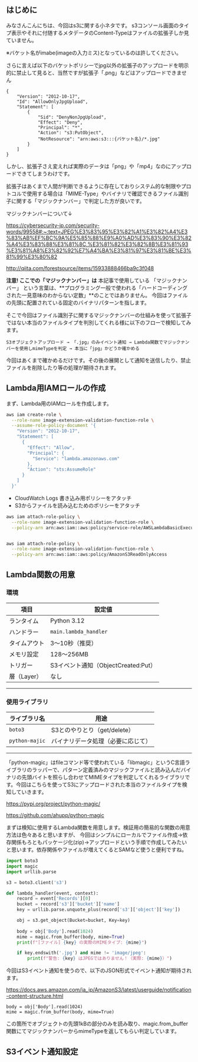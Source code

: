 ## はじめに
みなさんこんにちは、今回はs3に関する小ネタです。
s3コンソール画面のタイプ表示やそれに付随するメタデータのContent-Typeはファイルの拡張子しか見ていません。

※バケット名がimabe(imageの入力ミス)となっているのは許してください。


さらに言えば以下のバケットポリシーでjpg以外の拡張子のアップロードを明示的に禁止して見ると、当然ですが拡張子「.png」などはアップロードできません


```
{
    "Version": "2012-10-17",
    "Id": "AllowOnlyJpgUpload",
    "Statement": [
        {
            "Sid": "DenyNonJpgUpload",
            "Effect": "Deny",
            "Principal": "*",
            "Action": "s3:PutObject",
            "NotResource": "arn:aws:s3:::{バケット名}/*.jpg"
        }
    ]
}
```





しかし、拡張子さえ変えれば実際のデータは「png」や「mp4」なのにアップロードできてしまうわけです。



拡張子はあくまで人間が判断できるように存在しておりシステム的な制限やプロトコルで使用する場合は「MIME-Type」やバイナリで確認できるファイル識別子に関する「マジックナンバー」で判定した方が良いです。

マジックナンバーについて↓

https://cybersecurity-jp.com/security-words/99558#:~:text=JPEG%E3%83%95%E3%82%A1%E3%82%A4%E3%83%AB%EF%BC%9A%E5%85%88%E9%A0%AD%E3%83%90%E3%82%A4%E3%83%88%E3%81%8C,%E3%81%82%E3%82%8B%E3%81%93%E3%81%A8%E3%82%92%E7%A4%BA%E3%81%97%E3%81%BE%E3%81%99%E3%80%82

http://qiita.com/forestsource/items/15933888466ba9c3f048

**注意! ここでの「マジックナンバー」は**
本記事で使用している 「マジックナンバー」 という言葉は、**プログラミング一般で使われる「ハードコーディングされた一見意味のわからない定数」**のことではありません。
今回はファイルの先頭に配置されている固定のバイナリパターンを指します。

そこで今回はファイル識別子に関するマジックナンバーの仕組みを使って拡張子ではない本当のファイルタイプを判別してくれる様に以下のフローで検知してみます。

```
S3オブジェクトアップロード → 「.jpg」のみイベント通知 → Lambda関数でマジックナンバーを使用しmimeTypeを判定 → 本当に「jpg」かどうか確かめる
```
今回はあくまで確かめるだけです。その後の展開として通知を送信したり、禁止ファイルを削除したり等の処理が期待されます。

## Lambda用IAMロールの作成
まず、Lambda用のIAMロールを作成します。
```bash
aws iam create-role \
  --role-name image-extension-validation-function-role \
  --assume-role-policy-document '{
    "Version": "2012-10-17",
    "Statement": [
      {
        "Effect": "Allow",
        "Principal": {
          "Service": "lambda.amazonaws.com"
        },
        "Action": "sts:AssumeRole"
      }
    ]
  }'
```

- CloudWatch Logs 書き込み用ポリシーをアタッチ
- S3からファイルを読み込むためのポリシーをアタッチ
```bash
aws iam attach-role-policy \
  --role-name image-extension-validation-function-role \
  --policy-arn arn:aws:iam::aws:policy/service-role/AWSLambdaBasicExecutionRole


aws iam attach-role-policy \
  --role-name image-extension-validation-function-role \
  --policy-arn arn:aws:iam::aws:policy/AmazonS3ReadOnlyAccess
```

## Lambda関数の用意

### 環境

| 項目           | 設定値                             |
|----------------|------------------------------------|
| ランタイム     | Python 3.12                        |
| ハンドラー     | `main.lambda_handler`              |
| タイムアウト   | 3〜10秒（推奨）                    |
| メモリ設定     | 128〜256MB                         |
| トリガー       | S3イベント通知（ObjectCreated:Put）|
| 層（Layer）    | なし                               |

---

### 使用ライブラリ

| ライブラリ名 | 用途                     |
|--------------|--------------------------|
| `boto3`      | S3とのやりとり（get/delete） |
| `python-majic`| バイナリデータ処理（必要に応じて） |


---
「python-magic」はfileコマンド等で使われている「libmagic」というC言語ライブラリのラッパーで、パターン定義済みのマジックファイルと読み込んだバイナリの先頭バイトを照らし合わせてMIMEタイプを判定してくれるライブラリです。今回はこちらを使ってS3にアップロードされた本当のファイルタイプを検知していきます。

https://pypi.org/project/python-magic/

https://github.com/ahupp/python-magic

まずは検知に使用するLambda関数を用意します。検証用の簡易的な関数の用意方法は色々あると思いますが、
今回はシンプルにローカルでファイル作成→依存関係もろともパッケージ化(zip)→アップロードという手順で作成してみたいと思います。依存関係やファイルが増えてくるとSAMなど使うと便利ですね。

```python
import boto3
import magic
import urllib.parse

s3 = boto3.client('s3')

def lambda_handler(event, context):
    record = event['Records'][0]
    bucket = record['s3']['bucket']['name']
    key = urllib.parse.unquote_plus(record['s3']['object']['key'])

    obj = s3.get_object(Bucket=bucket, Key=key)
    
    body = obj['Body'].read(1024)
    mime = magic.from_buffer(body, mime=True)
    print(f"[ファイル] {key} の実際のMIMEタイプ: {mime}")

    if key.endswith('.jpg') and mime != 'image/jpeg':
        print(f"警告: {key} はJPEGではありません！（実際: {mime}）")

```

今回はS3イベント通知を使うので、以下のJSON形式でイベント通知が期待されます。

https://docs.aws.amazon.com/ja_jp/AmazonS3/latest/userguide/notification-content-structure.html

```
body = obj['Body'].read(1024)
mime = magic.from_buffer(body, mime=True)
```
この箇所でオブジェクトの先頭1kBの部分のみを読み取り、magic.from_buffer関数にてマジックナンバーからmimeTypeを返してもらい判定しています。

## S3イベント通知設定
